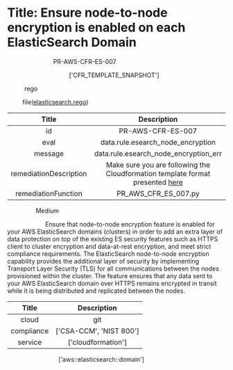 



# Title: Ensure node-to-node encryption is enabled on each ElasticSearch Domain


***<font color="white">Master Test Id:</font>*** PR-AWS-CFR-ES-007

***<font color="white">Master Snapshot Id:</font>*** ['CFR_TEMPLATE_SNAPSHOT']

***<font color="white">type:</font>*** rego

***<font color="white">rule:</font>*** file([elasticsearch.rego])  
  
  
  
  

|Title|Description|
| :---: | :---: |
|id|PR-AWS-CFR-ES-007|
|eval|data.rule.esearch_node_encryption|
|message|data.rule.esearch_node_encryption_err|
|remediationDescription|Make sure you are following the Cloudformation template format presented <a href='https://docs.aws.amazon.com/AWSCloudFormation/latest/UserGuide/aws-resource-elasticsearch-domain.html#cfn-elasticsearch-domain-nodetonodeencryptionoptions' target='_blank'>here</a>|
|remediationFunction|PR_AWS_CFR_ES_007.py|


***<font color="white">Severity:</font>*** Medium

***<font color="white">Description:</font>*** Ensure that node-to-node encryption feature is enabled for your AWS ElasticSearch domains (clusters) in order to add an extra layer of data protection on top of the existing ES security features such as HTTPS client to cluster encryption and data-at-rest encryption, and meet strict compliance requirements. The ElasticSearch node-to-node encryption capability provides the additional layer of security by implementing Transport Layer Security (TLS) for all communications between the nodes provisioned within the cluster. The feature ensures that any data sent to your AWS ElasticSearch domain over HTTPS remains encrypted in transit while it is being distributed and replicated between the nodes.  
  
  

|Title|Description|
| :---: | :---: |
|cloud|git|
|compliance|['CSA-CCM', 'NIST 800']|
|service|['cloudformation']|


***<font color="white">Resource Types:</font>*** ['aws::elasticsearch::domain']


[elasticsearch.rego]: https://github.com/prancer-io/prancer-compliance-test/tree/master/aws/iac/elasticsearch.rego
